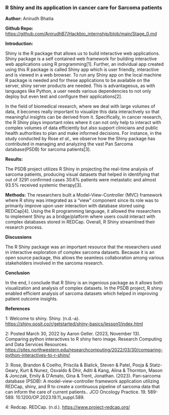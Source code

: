 ### **R Shiny and its application in cancer care for Sarcoma patients**

**Author:** Anirudh Bhatia

**Github Repo:** https://github.com/AnirudhB7/Hackbio_internship/blob/main/Stage_0.md

**Introduction:** 

Shiny is the R package that allows us to build interactive web applications. Shiny package is a self contained web framework for building interactive web applications using R programming\[1]. Further, an individual app created using this R package is called Shiny app which is user friendly, interactive and is viewed in a web browser. To run any Shiny app on the local machine R package is needed and for these applications to be available on the server, shiny server products are needed. This is advantageous, as with languages like Python, a user needs various dependencies to not only deploy but even test and configure their applications\[2]. 

In the field of biomedical research, where we deal with large volumes of data, it becomes really important to visualize this data interactively so that meaningful insights can be derived from it. Specifically, in cancer research, the R Shiny plays important roles where it can not only help to interact with complex volumes of data efficiently but also support clinicians and public health authorities to plan and make informed decisions. For instance, in the study conducted by Rose _et al.,_ we observe how the Shiny package has contributed in managing and analyzing the vast Pan Sarcoma database(PSDB) for sarcoma patients\[3]. 

**Results:**

The PSDB project utilizes R Shiny in projecting the real-time analysis of sarcoma patients, producing visual datasets that helped in identifying that out of 3291 confirmed cases 30.6% patients were metastatic and almost 93.5% received systemic therapy\[3]. 

**Methods:**
The researchers built a Model-View-Controller (MVC) framework where R shiny was integrated as a “view” component since its role was to primarily improve upon user interaction with database stored using REDCap\[4]. Using the R programming language, it allowed the researchers to implement Shiny as a bridge/platform where users could interact with complex databases stored in REDCap. Overall, R Shiny streamlined their research process.

**Discussions**

The R Shiny package was an important resource that the researchers used in interactive exploration of complex sarcoma datasets. Because it is an open source package, this allows the seamless collaboration among various stakeholders involved in the sarcoma research.

**Conclusion**

In the end, I conclude that R Shiny is an ingenious package as it allows both visualization and analysis of complex datasets. In the PSDB project, R shiny enabled efficient analysis of sarcoma datasets which helped in improving patient outcome insights.

**References**

1: Welcome to shiny. Shiny. (n.d.-a). https://shiny.posit.co/r/getstarted/shiny-basics/lesson1/index.html 

2: Posted March 30, 2022 by Aaron Geller. (2023, November 13). Comparing python interactives to R shiny hero image. Research Computing and Data Services Resources. https://sites.northwestern.edu/researchcomputing/2022/03/30/comparing-python-interactives-to-r-shiny/ 

3: Rose, Brandon & Coelho, Priscila & Bialick, Steven & Patel, Pooja & Statz-Geary, Kurt & Nunez, Osvaldo & Dhir, Aditi & Kang, Alina & Thornton, Mason & Jonczak, Emily & D'Amato, Gina & Trent, Jonathan. (2023). Pan-sarcoma database (PSDB): A model-view-controller framework application utilizing REDCap, shiny, and R to create a continuous pipeline of sarcoma data that can inform the care of current patients.. JCO Oncology Practice. 19. 589-589. 10.1200/OP.2023.19.11_suppl.589. 

4: Redcap. REDCap. (n.d.). https://www.project-redcap.org/ 



